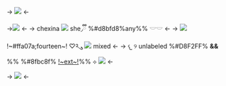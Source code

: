 -> ![](https://i.postimg.cc/TYqnKdmq/Untitled85-20240321233002.png) <-

->![](https://i.postimg.cc/FKSSWXFW/Untitled83-20240321184105.png) <-
-> chexina ![](https://i.postimg.cc/pTtF3cp2/IMG-2151.gif) she◞ྀི %#d8bfd8%any%% 𓎟𓎟 <-
->  ![](https://i.postimg.cc/bJ8ZmGBr/IMG-9727.gif) !~#ffa07a;fourteen~! ♡༢ུ   ˖ ![](https://i.postimg.cc/RFQHm1Hw/IMG-5014.gif) mixed <-
-> 𐔌 ୨ unlabeled %#D8F2FF% **&&**  %% %#8fbc8f% [!~ext~!](https://rentry.co/stryo)%% ⟡ ![](https://i.postimg.cc/wMj7dCHd/IMG-9700.gif) <-

-> ![](https://i.postimg.cc/vZYf9JtR/Untitled85-20240321233007.png) <-